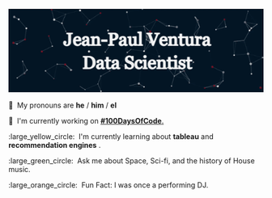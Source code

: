 <!-- 

*** NOTES ***

• All Github READMEs use Markdown formatting: https://guides.github.com/features/mastering-markdown/

• Youtube Resource A: https://youtu.be/OoncKvcfs0M

• Youtube Resource B (Part 1): https://youtu.be/ECuqb5Tv9qI

• Youtube Resource B (Part 2): https://youtu.be/n6d4KHSKqGk

• The particle banner and gradient backgrounds were inspired by Adam Alston's github profile: https://github.com/adamalston

• Adam's github profile is in this curated list of Github Profiles: https://awesomegithubprofile.tech/

• The README is not importing the stylesheet.

-->

![banner](particles_banner.gif)

<!-- 

*** NAME BANNER ***

• Created with tsParticles: https://particles.js.org/ 

• Recorded a 9 second demo of the particle effect.

• Converted demo video into a GIF with GIPHY Capture: https://apps.apple.com/us/app/giphy-capture-the-gif-maker/id668208984?mt=12

• Resized GIF to be under 10MB (the size limit of GIF files for Github READMEs)

• Blog Resource 1: https://josephcardillo.medium.com/how-to-add-gifs-to-your-github-readme-89c74da2ce47

• Blog Resource 2: https://dev.to/kelli/demo-your-app-in-your-github-readme-with-an-animated-gif-2o3c

• Github Emoji Cheat Sheet 1: https://github.com/ikatyang/emoji-cheat-sheet/blob/master/README.md

• Github Emoji Cheat Sheet 2: https://gist.github.com/rxaviers/7360908


 -->


<!-- 

*** SECTION HEADERS ***

• Created with Adobe Photoshop.

• Light gray color for text so they would also show up in dark mode.

• Text layers had transparent background layer and saved in PNG format.

• Each text header was cropped with the same canvas width (1555 pixels), making them responsive when uploaded into the README.

• Alternatives to Photoshop: https://picsart.com/  and  https://www.canva.com/

 -->

:red_circle: &nbsp;My pronouns are  **he** / **him** / **el**


:large_blue_circle: &nbsp;I'm currently working on <a href="https://www.100daysofcode.com/">**#100DaysOfCode**.</a>

:large_yellow_circle: &nbsp;I'm currently learning about **tableau** and **recommendation engines** .

:large_green_circle: &nbsp;Ask me about Space, Sci-fi, and the history of House music.

:large_orange_circle: &nbsp;Fun Fact: I was once a performing DJ.

# 

<!--
 

*** BIO SECTION ***

• A single hashtag symbol (#) with an empty line above and below the symbol transforms into a horizontal break line between sections.

• The HTML code / HTML entity for a non-breaking blank space character is &nbsp; (see color circles above)

• HTML entities: https://www.w3schools.com/html/html_entities.asp#:~:text=A%20commonly%20used%20entity%20in,break%20into%20a%20new%20line).




![Project Demos](header-project-demos.png) 

<a href="https://mod2-pets.herokuapp.com/"><img src="https://img.shields.io/badge/CozyNation-%23430098.svg?&style=for-the-badge&logo=heroku&logoColor=white" height=30 width=100 alt="Cozy Nation Demo"> <a href="https://youtu.be/-SWHzutVxBE"><img src="https://img.shields.io/badge/CozyNation-%23FF0000.svg?&style=for-the-badge&logo=youtube&logoColor=white" height=30 width=100 alt="Cozy Nation Demo"> <a href="https://youtu.be/6e17LUQb2Dk"><img src="https://img.shields.io/badge/FlavorWorld-%23FF0000.svg?&style=for-the-badge&logo=youtube&logoColor=white" height=30 width=100 alt="FlavorWorld Demo"> <a href="https://youtu.be/qo_YDasFpkM"><img src="https://img.shields.io/badge/Bombastic-%23FF0000.svg?&style=for-the-badge&logo=youtube&logoColor=white" height=30 width=100 alt="Bombastic Demo">

#



*** PROJECT DEMO SECTION ***

• The Markdown Badge Cheat Sheet: https://github.com/Ileriayo/markdown-badges

• Generating custom Markdown Badges: https://shields.io/

• Logos and Hex color values for over 1800 brands: https://simpleicons.org/

• If height and width attributes are added to the badge code, it will stretch/squeeze the logo word depending on its length.

• The 6-digit Hex color value should be placed right after "%23" - For example, see "CozyNation-%23430098" in code below.

PARSED PROJECT DEMO BADGES

<a href="https://mod2-pets.herokuapp.com/"><img src="https://img.shields.io/badge/CozyNation-%23430098.svg?&style=for-the-badge&logo=heroku&logoColor=white" height=30 width=100 alt="Cozy Nation Demo"> 

<a href="https://youtu.be/-SWHzutVxBE"><img src="https://img.shields.io/badge/CozyNation-%23FF0000.svg?&style=for-the-badge&logo=youtube&logoColor=white" height=30 width=100 alt="Cozy Nation Demo"> 

<a href="https://youtu.be/6e17LUQb2Dk"><img src="https://img.shields.io/badge/FlavorWorld-%23FF0000.svg?&style=for-the-badge&logo=youtube&logoColor=white" height=30 width=100 alt="FlavorWorld Demo"> 

<a href="https://youtu.be/qo_YDasFpkM"><img src="https://img.shields.io/badge/Bombastic-%23FF0000.svg?&style=for-the-badge&logo=youtube&logoColor=white" height=30 width=100 alt="Bombastic Demo">

..


![Let's Connect!](header-connect.png) 

<p><a href="https://www.youtube.com/channel/UCQdqFg-_J83jn9xJRd1W3tQ/videos"><img src="https://img.shields.io/badge/youtube-%23FF0000.svg?&style=for-the-badge&logo=youtube&logoColor=white" height=30 width=100 alt="Youtube badge"> <a href="mailto:emjose@gmail.com"><img src="https://img.shields.io/badge/gmail-%23fd1745.svg?&style=for-the-badge&logo=gmail&logoColor=white" height=30 width=100 alt="Gmail badge"> <a href="https://www.instagram.com/emmanuel_jose/"><img src="https://img.shields.io/badge/instagram-%23ff0077.svg?&style=for-the-badge&logo=instagram&logoColor=white" height=30 width=100 alt="Instagram badge"> <a href="https://emmanueljose.medium.com/"><img src="https://img.shields.io/badge/medium-%238700f5.svg?&style=for-the-badge&logo=medium&logoColor=white" height=30 width=100 alt="Medium badge"> <a href="https://www.linkedin.com/in/emmanuelpjose/"><img src="https://img.shields.io/badge/linkedin-%230064e7.svg?&style=for-the-badge&logo=linkedin&logoColor=white" height=30 width=100 alt="Linkedin badge"> <a href="https://twitter.com/Emmanuel_Labor"><img src="https://img.shields.io/badge/twitter-%231DA1F2.svg?&style=for-the-badge&logo=twitter&logoColor=white" height=30 width=100 alt="Twitter badge"></a></p>

#

..

*** LET'S CONNECT SECTION ***

• The Markdown Badge Cheat Sheet: https://github.com/Ileriayo/markdown-badges

• Generating custom Markdown Badges: https://shields.io/

• Logos and Hex color values for over 1800 brands: https://simpleicons.org/

• If height and width attributes are added to the badge code, it will stretch/squeeze the logo word depending on its length.

• The 6-digit Hex color value should be placed right after "%23" - For example, see "youtube-%23FF0000" in code below.

PARSED SOCIAL MEDIA BADGES

<a href="https://www.youtube.com/channel/UCQdqFg-_J83jn9xJRd1W3tQ/videos"><img src="https://img.shields.io/badge/youtube-%23FF0000.svg?&style=for-the-badge&logo=youtube&logoColor=white" height=30 width=100 alt="Youtube badge"> 

<a href="mailto:emjose@gmail.com"><img src="https://img.shields.io/badge/gmail-%23fd1745.svg?&style=for-the-badge&logo=gmail&logoColor=white" height=30 width=100 alt="Gmail badge"> 

<a href="https://www.instagram.com/emmanuel_jose/"><img src="https://img.shields.io/badge/instagram-%23ff0077.svg?&style=for-the-badge&logo=instagram&logoColor=white" height=30 width=100 alt="Instagram badge"> 

<a href="https://emmanueljose.medium.com/"><img src="https://img.shields.io/badge/medium-%238700f5.svg?&style=for-the-badge&logo=medium&logoColor=white" height=30 width=100 alt="Medium badge"> 

<a href="https://www.linkedin.com/in/emmanuelpjose/"><img src="https://img.shields.io/badge/linkedin-%230064e7.svg?&style=for-the-badge&logo=linkedin&logoColor=white" height=30 width=100 alt="Linkedin badge"> 

<a href="https://twitter.com/Emmanuel_Labor"><img src="https://img.shields.io/badge/twitter-%231DA1F2.svg?&style=for-the-badge&logo=twitter&logoColor=white" height=30 width=100 alt="Twitter badge"></a></p>

..


![Github Stats](header-github-stats.png) 

<img height="150px" src="https://github-readme-stats.vercel.app/api?username=emjose&hide_border=true&show_icons=true&include_all_commits=false&count_private=true&line_height=24&text_color=ffffff&icon_color=ffffff&bg_color=0,fd1d1d,e1306c,c13584,833ab4&title_color=ffffff"/> <img height="150px" src="https://github-readme-stats.vercel.app/api/top-langs/?username=emjose&hide=html&hide_border=true&card_width=320&layout=compact&langs_count=7&text_color=ffffff&icon_color=ffffff&bg_color=0,833ab4,5851db,405de6&title_color=ffffff"/>

#

.. 

*** GITHUB STATS SECTION ***

• Generating your custom Github stats: https://github.com/anuraghazra/github-readme-stats

• Blog Resource: https://towardsdatascience.com/build-a-stunning-readme-for-your-github-profile-9b80434fe5d7

• Height and width values for the stats cards should be even, not odd. Oddly, odd values did not work for me.

PARSED GITHUB STATS CARDS

<img height="150px" src="https://github-readme-stats.vercel.app/api?username=emjose&hide_border=true&show_icons=true&include_all_commits=false&count_private=true&line_height=24&text_color=ffffff&icon_color=ffffff&bg_color=0,fd1d1d,e1306c,c13584,833ab4&title_color=ffffff"/> 

<img height="150px" src="https://github-readme-stats.vercel.app/api/top-langs/?username=emjose&hide=html&hide_border=true&card_width=320&layout=compact&langs_count=7&text_color=ffffff&icon_color=ffffff&bg_color=0,833ab4,5851db,405de6&title_color=ffffff" />

..

![Technologies](header-technologies.png) 

<p><img alt="Rails badge" src="https://img.shields.io/badge/rails%20-%23CC0000.svg?&style=for-the-badge&logo=ruby-on-rails&logoColor=white" height=30 width=100/> <img alt="Ruby badge" src="https://img.shields.io/badge/ruby-%23CC342D.svg?&style=for-the-badge&logo=ruby&logoColor=white" height=30 width=100/> <img alt="HTML5 badge" src="https://img.shields.io/badge/html5%20-%23E34F26.svg?&style=for-the-badge&logo=html5&logoColor=white" height=30 width=100/>  <img alt="Git badge" src="https://img.shields.io/badge/git%20-%23F05032.svg?&style=for-the-badge&logo=git&logoColor=white" height=30 width=100/> 
<img alt="JavaScript badge" src="https://img.shields.io/badge/javascript%20-%23F7DF1E.svg?&style=for-the-badge&logo=javascript&logoColor=black" height=30 width=100/> <img alt="React badge" src="https://img.shields.io/badge/react%20-%2361DAFB.svg?&style=for-the-badge&logo=react&logoColor=black" height=30 width=100/> <img alt="Photoshop badge" src="https://img.shields.io/badge/photoshop%20-%2331A8FF.svg?&style=for-the-badge&logo=adobe%20photoshop&logoColor=white" height=30 width=100/> <img alt="Lightroom badge" src="https://img.shields.io/badge/lightroom%20-%2331A8FF.svg?&style=for-the-badge&logo=adobe%20lightroom&logoColor=white" height=30 width=100/> <img alt="CSS3" src="https://img.shields.io/badge/css3%20-%231572B6.svg?&style=for-the-badge&logo=css3&logoColor=white" height=30 width=100/> <img alt="PostgreSQL badge" src="https://img.shields.io/badge/postgresql%20-%23336791.svg?&style=for-the-badge&logo=postgresql&logoColor=white" height=30 width=100/> <img alt="SQLite badge" src ="https://img.shields.io/badge/sqlite-%2307405e.svg?&style=for-the-badge&logo=sqlite&logoColor=white" height=30 width=100/> <img alt="Redux badge" src="https://img.shields.io/badge/redux%20-%23593d88.svg?&style=for-the-badge&logo=redux&logoColor=white" height=30 width=100/></p>

..

*** TECHNOLOGIES SECTION ***

• The Markdown Badge Cheat Sheet: https://github.com/Ileriayo/markdown-badges

• Generating custom Markdown Badges: https://shields.io/

• Icon Resource 1: https://devicon.dev/

• Icon Resouce 2: https://icongr.am/devicon

• Logos and Hex color values for over 1800 brands: https://simpleicons.org/

• If height and width attributes are added to the badge code, it will stretch/squeeze the logo word depending on its length.

• The 6-digit Hex color value should be placed right after "%23" - For example, see "rails%20-%23CC0000" in code below.

PARSED TECHNOLOGIES BADGES

<img alt="Rails badge" src="https://img.shields.io/badge/rails%20-%23CC0000.svg?&style=for-the-badge&logo=ruby-on-rails&logoColor=white" height=30 width=100/> 

<img alt="Ruby badge" src="https://img.shields.io/badge/ruby-%23CC342D.svg?&style=for-the-badge&logo=ruby&logoColor=white" height=30 width=100/> 

<img alt="HTML5 badge" src="https://img.shields.io/badge/html5%20-%23E34F26.svg?&style=for-the-badge&logo=html5&logoColor=white" height=30 width=100/>  

<img alt="Git badge" src="https://img.shields.io/badge/git%20-%23F05032.svg?&style=for-the-badge&logo=git&logoColor=white" height=30 width=100/> 

<img alt="JavaScript badge" src="https://img.shields.io/badge/javascript%20-%23F7DF1E.svg?&style=for-the-badge&logo=javascript&logoColor=black" height=30 width=100/> 

<img alt="React badge" src="https://img.shields.io/badge/react%20-%2361DAFB.svg?&style=for-the-badge&logo=react&logoColor=black" height=30 width=100/> 

<img alt="Photoshop badge" src="https://img.shields.io/badge/photoshop%20-%2331A8FF.svg?&style=for-the-badge&logo=adobe%20photoshop&logoColor=white" height=30 width=100/> 

<img alt="Lightroom badge" src="https://img.shields.io/badge/lightroom%20-%2331A8FF.svg?&style=for-the-badge&logo=adobe%20lightroom&logoColor=white" height=30 width=100/> 

<img alt="CSS3" src="https://img.shields.io/badge/css3%20-%231572B6.svg?&style=for-the-badge&logo=css3&logoColor=white" height=30 width=100/> 

<img alt="PostgreSQL badge" src="https://img.shields.io/badge/postgresql%20-%23336791.svg?&style=for-the-badge&logo=postgresql&logoColor=white" height=30 width=100/> 

<img alt="SQLite badge" src ="https://img.shields.io/badge/sqlite-%2307405e.svg?&style=for-the-badge&logo=sqlite&logoColor=white" height=30 width=100/> 

<img alt="Redux badge" src="https://img.shields.io/badge/redux%20-%23593d88.svg?&style=for-the-badge&logo=redux&logoColor=white" height=30 width=100/>

..

..

• My personal badges were "Ruby, Rails, JavaScript, React, Redux, Photoshop, Lightroom, PostgreSQL, SQL, Github/Git, Semantic UI, SQLite, CSS" 

• I omitted Semantic UI to have even number of badges (better aesthetic when resized).


 

*** Alternative Two-Tone Badge Style ***

[![React Badge](https://img.shields.io/badge/-React-61DBFB?style=for-the-badge&labelColor=black&logo=react&logoColor=61DBFB)](#) 

[![Javascript Badge](https://img.shields.io/badge/-Javascript-F0DB4F?style=for-the-badge&labelColor=black&logo=javascript&logoColor=F0DB4F)](#) 

[![Ruby Badge](https://img.shields.io/badge/-Ruby-CC342D?style=for-the-badge&labelColor=black&logo=ruby&logoColor=CC342D)](#)

[![Ruby on Rails Badge](https://img.shields.io/badge/-Rails-CC0000?style=for-the-badge&labelColor=black&logo=rails&logoColor=CC0000)](#) 



*** COMPREHENSIVE LIST OF GITHUB PROFILE README RESOURCES ***

https://github.com/abhisheknaiidu/awesome-github-profile-readme/#tools



#

![# 100 Days Of Code](header-100.png) 

<a href="https://emjose.github.io/quote-generator/"><img alt="Day 1" src="https://img.shields.io/badge/-Day 01-ff0027?style=for-the-badge&logo=day" height=30 width=79/> <a href="https://emjose.github.io/color-flipper/"><img alt="Day 2" src="https://img.shields.io/badge/-Day 02-f70063?style=for-the-badge&logo=day" height=30 width=79/> <a href="https://emjose.github.io/progress-bar/"><img alt="Day 3" src="https://img.shields.io/badge/-Day 03-e20f79?style=for-the-badge&logo=day" height=30 width=79/> <a href="https://emjose.github.io/expand-search-one/"><img alt="Day 4" src="https://img.shields.io/badge/-Day 04-c91f8c?style=for-the-badge&logo=day" height=30 width=79/> <a href="https://emjose.github.io/expand-search-two/"><img alt="Day 4" src="https://img.shields.io/badge/-Day 04-a02bac?style=for-the-badge&logo=day" height=30 width=79/> <a href="https://emjose.github.io/expanding-cards/"><img alt="Day 5" src="https://img.shields.io/badge/-Day 05-8436c3?style=for-the-badge&logo=day" height=30 width=79/> <a href="https://emjose.github.io/blurry-loading/"><img alt="Day 6" src="https://img.shields.io/badge/-Day 06-7140d3?style=for-the-badge&logo=day" height=30 width=79/> <a href="https://emjose.github.io/password-strength-background/"><img alt="Day 6" src="https://img.shields.io/badge/-Day 06-5c4ce3?style=for-the-badge&logo=day" height=30 width=79/> <a href="https://emjose.github.io/kinetic-loader-1/"><img alt="Day 7" src="https://img.shields.io/badge/-Day 07-5151e7?style=for-the-badge&logo=day" height=30 width=79/> <a href="https://emjose.github.io/kinetic-loader-2/"><img alt="Day 7" src="https://img.shields.io/badge/-Day 07-4256ed?style=for-the-badge&logo=day" height=30 width=79/> <a href="https://emjose.github.io/analog-clock-1/"><img alt="Day 8" src="https://img.shields.io/badge/-Day 08-ff0027?style=for-the-badge&logo=day" height=30 width=79/> <a href="https://emjose.github.io/analog-clock-2/"><img alt="Day 8" src="https://img.shields.io/badge/-Day 08-f70063?style=for-the-badge&logo=day" height=30 width=79/> <a href="https://emjose.github.io/vertical-cards/"><img alt="Day 9" src="https://img.shields.io/badge/-Day 09-e20f79?style=for-the-badge&logo=day" height=30 width=79/> <a href="https://emjose.github.io/coffee-counter/"><img alt="Day 10" src="https://img.shields.io/badge/-Day 10-c91f8c?style=for-the-badge&logo=day" height=30 width=79/> <a href="https://emjose.github.io/range-slider/"><img alt="Day 11" src="https://img.shields.io/badge/-Day 11-a02bac?style=for-the-badge&logo=day" height=30 width=79/> <a href="https://emjose.github.io/block-animation/"><img alt="Day 12" src="https://img.shields.io/badge/-Day 12-8436c3?style=for-the-badge&logo=day" height=30 width=79/> <a href="https://emjose.github.io/heart-animation/"><img alt="Day 12" src="https://img.shields.io/badge/-Day 12-7140d3?style=for-the-badge&logo=day" height=30 width=79/> <a href="https://emjose.github.io/opening-crawl/"><img alt="Day 13" src="https://img.shields.io/badge/-Day 13-5c4ce3?style=for-the-badge&logo=day" height=30 width=79/> <a href="https://emjose.github.io/form-validation/"><img alt="Day 14" src="https://img.shields.io/badge/-Day 14-5151e7?style=for-the-badge&logo=day" height=30 width=79/> <a href="https://emjose.github.io/parallax-background/"><img alt="Day 15" src="https://img.shields.io/badge/-Day 15-4256ed?style=for-the-badge&logo=day" height=30 width=79/> <a href="https://emjose.github.io/video-scroll-one/"><img alt="Day 16" src="https://img.shields.io/badge/-Day 16-ff0027?style=for-the-badge&logo=day" height=30 width=79/> <a href="https://emjose.github.io/video-scroll-two/"><img alt="Day 16" src="https://img.shields.io/badge/-Day 16-f70063?style=for-the-badge&logo=day" height=30 width=79/> <a href="https://emjose.github.io/parallax-scroll/"><img alt="Day 17" src="https://img.shields.io/badge/-Day 17-e20f79?style=for-the-badge&logo=day" height=30 width=79/> <a href="https://emjose.github.io/split-landing-page/"><img alt="Day 18" src="https://img.shields.io/badge/-Day 18-c91f8c?style=for-the-badge&logo=day" height=30 width=79/> <a href="https://emjose.github.io/calculator-react/"><img alt="Day 19" src="https://img.shields.io/badge/-Day 19-a02bac?style=for-the-badge&logo=day" height=30 width=79/> <a href="https://emjose.github.io/calculator-vuejs/"><img alt="Day 19" src="https://img.shields.io/badge/-Day 19-8436c3?style=for-the-badge&logo=day" height=30 width=79/> <a href="https://emjose.github.io/calculator-tilt/"><img alt="Day 19" src="https://img.shields.io/badge/-Day 19-7140d3?style=for-the-badge&logo=day" height=30 width=79/> <a href="https://emjose.github.io/kboard/"><img alt="Day 20" src="https://img.shields.io/badge/-Day 20-5c4ce3?style=for-the-badge&logo=day" height=30 width=79/> <a href="https://emjose.github.io/slingshot/"><img alt="Day 21" src="https://img.shields.io/badge/-Day 21-5151e7?style=for-the-badge&logo=day" height=30 width=79/> <a href="https://emjose.github.io/toast-notifications/"><img alt="Day 22" src="https://img.shields.io/badge/-Day 22-4256ed?style=for-the-badge&logo=day" height=30 width=79/> <a href="https://emjose.github.io/budapest-calendar/"><img alt="Day 23" src="https://img.shields.io/badge/-Day 23-ff0027?style=for-the-badge&logo=day" height=30 width=79/> <a href="https://emjose.github.io/mousetrail-space/"><img alt="Day 24" src="https://img.shields.io/badge/-Day 24-f70063?style=for-the-badge&logo=day" height=30 width=79/> <a href="https://emjose.github.io/mousetrail-wandavision/"><img alt="Day 25" src="https://img.shields.io/badge/-Day 25-e20f79?style=for-the-badge&logo=day" height=30 width=79/>

..
 <a href=""><img alt="Day 26" src="https://img.shields.io/badge/-Day -c91f8c?style=for-the-badge&logo=day" height=30 width=79/>

<a href=""><img alt="Day " src="https://img.shields.io/badge/-Day -a02bac?style=for-the-badge&logo=day" height=30 width=79/>

<a href=""><img alt="Day " src="https://img.shields.io/badge/-Day -8436c3?style=for-the-badge&logo=day" height=30 width=79/>

<a href=""><img alt="Day " src="https://img.shields.io/badge/-Day -7140d3?style=for-the-badge&logo=day" height=30 width=79/>

<a href=""><img alt="Day " src="https://img.shields.io/badge/-Day -5c4ce3?style=for-the-badge&logo=day" height=30 width=79/>

<a href=""><img alt="Day " src="https://img.shields.io/badge/-Day -5151e7?style=for-the-badge&logo=day" height=30 width=79/>

<a href=""><img alt="Day " src="https://img.shields.io/badge/-Day -4256ed?style=for-the-badge&logo=day" height=30 width=79/> -->

<!-- 

*** #100DAYSOFCODE BADGE TEMPLATE ***

<a href=""><img alt="Day " src="https://img.shields.io/badge/-Day -ff0027?style=for-the-badge&logo=day" height=30 width=79/>

<a href=""><img alt="Day " src="https://img.shields.io/badge/-Day -f70063?style=for-the-badge&logo=day" height=30 width=79/>

<a href=""><img alt="Day " src="https://img.shields.io/badge/-Day -e20f79?style=for-the-badge&logo=day" height=30 width=79/>

<a href=""><img alt="Day " src="https://img.shields.io/badge/-Day -c91f8c?style=for-the-badge&logo=day" height=30 width=79/>

<a href=""><img alt="Day " src="https://img.shields.io/badge/-Day -a02bac?style=for-the-badge&logo=day" height=30 width=79/>

<a href=""><img alt="Day " src="https://img.shields.io/badge/-Day -8436c3?style=for-the-badge&logo=day" height=30 width=79/>

<a href=""><img alt="Day " src="https://img.shields.io/badge/-Day -7140d3?style=for-the-badge&logo=day" height=30 width=79/>

<a href=""><img alt="Day " src="https://img.shields.io/badge/-Day -5c4ce3?style=for-the-badge&logo=day" height=30 width=79/>

<a href=""><img alt="Day " src="https://img.shields.io/badge/-Day -5151e7?style=for-the-badge&logo=day" height=30 width=79/>

<a href=""><img alt="Day " src="https://img.shields.io/badge/-Day -4256ed?style=for-the-badge&logo=day" height=30 width=79/> -->

